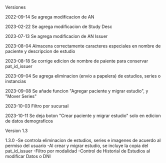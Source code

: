 Versiones

2022-09-14 Se agrega modificacion de AN

2023-02-22 Se agrega modificacion de Study Desc

2023-07-13 Se agrega modificacion de AN Issuer

2023-08-04 Almacena correctamente caracteres especiales en nombre de paciente y descripcion de estudio

2023-08-18 Se corrige edicion de nombre de paiente para conservar pat_id_issuer

2023-09-04 Se agrega eliminacion (envio a papelera) de estudios, series o instancias

2023-09-08 Se añade funcion "Agregar paciente y migrar estudio", y "Mover Series"

2023-10-03 Filtro por sucursal

2023-10-11 Se deja boton "Crear paciente y migrar estudio" solo en edicion de datos demograficos


Version 1.3

1.3.0
-Se controla eliminacion de estudios, series e imagenes de acuerdo al permiso del usuario
-Al crear y migrar estudio, se incluye la copia del pat_id_issuer
-Filtro por modalidad
-Control de Historial de Estudios al modificar Datos o DNI